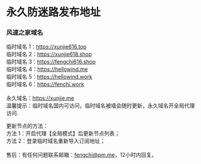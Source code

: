 # 永久防迷路发布地址

### 风速之家域名
临时域名 1：https://xunjie616.top </br>
临时域名 2：https://xunjie618.shop </br>
临时域名 3：https://fengchi616.shop​ </br>
临时域名 4：https://hellowind.me </br>
临时域名 5：https://hellowind.work </br>
临时域名 6：https://fenchi.work </br></br>
永久域名：https://xunjie.me </br>
温馨提示：临时域名国内可访问，临时域名被墙会随时更新，永久域名开全局代理访问. </br>

更新节点的方法： </br>
方法 1：开启代理【全局模式】后更新节点列表； </br>
方法 2：登录临时域名重新导入订阅地址； </br></br>
售后：有任何问题联系邮箱：fengchi@pm.me，12小时内回复。 </br>
